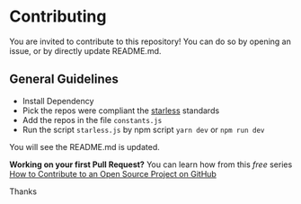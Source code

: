 # Contributing

You are invited to contribute to this repository! You can do so by opening an issue, or by directly update README.md.

## General Guidelines

* Install Dependency
* Pick the repos were compliant the [starless](https://github.com/xiaoluoboding/awesome-starless#how-defined-starless) standards
* Add the repos in the file `constants.js`
* Run the script `starless.js` by npm script `yarn dev` or `npm run dev`

You will see the README.md is updated.

**Working on your first Pull Request?** You can learn how from this *free* series [How to Contribute to an Open Source Project on GitHub](https://egghead.io/series/how-to-contribute-to-an-open-source-project-on-github)

Thanks
